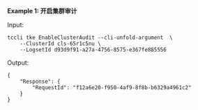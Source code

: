 **Example 1: 开启集群审计**



Input: 

```
tccli tke EnableClusterAudit --cli-unfold-argument  \
    --ClusterId cls-65r1c5nu \
    --LogsetId d93d9f91-a27a-4756-8575-e367fe885556
```

Output: 
```
{
    "Response": {
        "RequestId": "f12a6e20-f950-4af9-8f8b-b6329a4961c2"
    }
}
```

